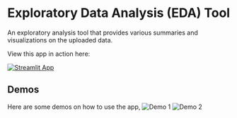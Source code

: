 # Exploratory Data Analysis (EDA) Tool
 An exploratory analysis tool that provides various summaries and visualizations on the uploaded data. 
 
 View this app in action here:
 
[![Streamlit App](https://static.streamlit.io/badges/streamlit_badge_black_white.svg)](https://eda-tool.herokuapp.com/)
 
 
 ## Demos
 Here are some demos on how to use the app,
 ![Demo 1](https://github.com/richardcsuwandi/eda-tool/blob/master/demos/demo1.gif?raw=true)
 ![Demo 2](https://github.com/richardcsuwandi/eda-tool/blob/master/demos/demo2.gif?raw=true)
